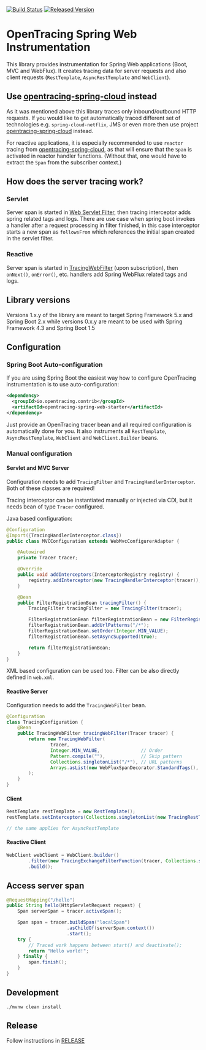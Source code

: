 [![Build Status][ci-img]][ci] [![Released Version][maven-img]][maven]

# OpenTracing Spring Web Instrumentation

This library provides instrumentation for Spring Web applications (Boot, MVC and WebFlux). It creates tracing data for 
server requests and also client requests (`RestTemplate`, `AsyncRestTemplate` and `WebClient`).

## Use [opentracing-spring-cloud](https://github.com/opentracing-contrib/java-spring-cloud) instead

As it was mentioned above this library traces only inbound/outbound HTTP requests. If you would like to 
get automatically traced different set of technologies e.g. `spring-cloud-netflix`, JMS or even more then
use project [opentracing-spring-cloud](https://github.com/opentracing-contrib/java-spring-cloud) instead.

For reactive applications, it is especially recommended to use `reactor` tracing from
[opentracing-spring-cloud](https://github.com/opentracing-contrib/java-spring-cloud), as that will ensure
that the `Span` is activated in reactor handler functions. (Without that, one would have to extract the
`Span` from the subscriber context.)

## How does the server tracing work?

### Servlet
Server span is started in [Web Servlet Filter](https://github.com/opentracing-contrib/java-web-servlet-filter),
then tracing interceptor adds spring related tags and logs. There are use case when spring boot invokes a handler after 
a request processing in filter finished, in this case interceptor starts a new span as `followsFrom` 
which references the initial span created in the servlet filter.

### Reactive
Server span is started in [TracingWebFilter](opentracing-spring-web/src/main/java/io/opentracing/contrib/spring/web/webfilter/TracingWebFilter.java)
(upon subscription), then `onNext()`, `onError()`, etc. handlers add Spring WebFlux related tags and logs.

## Library versions

Versions 1.x.y of the library are meant to target Spring Framework 5.x and Spring Boot 2.x while versions 0.x.y are meant to be used with Spring Framework 4.3 and Spring Boot 1.5


## Configuration

### Spring Boot Auto-configuration
If you are using Spring Boot the easiest way how to configure OpenTracing instrumentation is to use auto-configuration:

```xml
<dependency>
  <groupId>io.opentracing.contrib</groupId>
  <artifactId>opentracing-spring-web-starter</artifactId>
</dependency>

```
Just provide an OpenTracing tracer bean and all required configuration is automatically
done for you. It also instruments all `RestTemplate`, `AsyncRestTemplate`, `WebClient` and `WebClient.Builder` beans.

### Manual configuration

#### Servlet and MVC Server
Configuration needs to add `TracingFilter` and `TracingHandlerInterceptor`. Both of these classes
are required!

Tracing interceptor can be instantiated manually or injected via CDI, but
it needs bean of type `Tracer` configured.

Java based configuration:
```java
@Configuration
@Import({TracingHandlerInterceptor.class})
public class MVCConfiguration extends WebMvcConfigurerAdapter {

    @Autowired
    private Tracer tracer;

    @Override
    public void addInterceptors(InterceptorRegistry registry) {
        registry.addInterceptor(new TracingHandlerInterceptor(tracer));
    }

    @Bean
    public FilterRegistrationBean tracingFilter() {
        TracingFilter tracingFilter = new TracingFilter(tracer);

        FilterRegistrationBean filterRegistrationBean = new FilterRegistrationBean(tracingFilter);
        filterRegistrationBean.addUrlPatterns("/*");
        filterRegistrationBean.setOrder(Integer.MIN_VALUE);
        filterRegistrationBean.setAsyncSupported(true);

        return filterRegistrationBean;
    }
}
```

XML based configuration can be used too. Filter can be also directly defined in `web.xml`.

#### Reactive Server
Configuration needs to add the `TracingWebFilter` bean.

```java
@Configuration
class TracingConfiguration {
    @Bean
    public TracingWebFilter tracingWebFilter(Tracer tracer) {
        return new TracingWebFilter(
                tracer,
                Integer.MIN_VALUE,               // Order
                Pattern.compile(""),             // Skip pattern
                Collections.singletonList("/*"), // URL patterns
                Arrays.asList(new WebFluxSpanDecorator.StandardTags(), new WebFluxSpanDecorator.WebFluxTags())
        );
    }
}
```

#### Client
```java
RestTemplate restTemplate = new RestTemplate();
restTemplate.setInterceptors(Collections.singletonList(new TracingRestTemplateInterceptor(tracer)));

// the same applies for AsyncRestTemplate 
```

#### Reactive Client
```java
WebClient webClient = WebClient.builder()
        .filter(new TracingExchangeFilterFunction(tracer, Collections.singletonList(new WebClientSpanDecorator.StandardTags())))
        .build();
```

## Access server span
```java
@RequestMapping("/hello")
public String hello(HttpServletRequest request) {
    Span serverSpan = tracer.activeSpan();

    Span span = tracer.buildSpan("localSpan")
                      .asChildOf(serverSpan.context())
                      .start();
    try {
        // Traced work happens between start() and deactivate();
        return "Hello world!";
    } finally {
        span.finish();
    }
}
```

## Development
```shell
./mvnw clean install
```

## Release
Follow instructions in [RELEASE](RELEASE.md)


   [ci-img]: https://travis-ci.org/opentracing-contrib/java-spring-web.svg?branch=master
   [ci]: https://travis-ci.org/opentracing-contrib/java-spring-web
   [maven-img]: https://img.shields.io/maven-central/v/io.opentracing.contrib/opentracing-spring-web.svg?maxAge=2592000
   [maven]: http://search.maven.org/#search%7Cga%7C1%7Copentracing-spring-web

